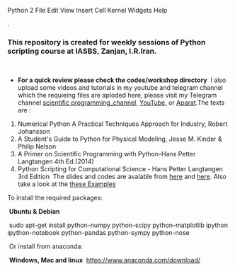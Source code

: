 Python 2 
File
Edit
View
Insert
Cell
Kernel
Widgets
Help

.
### This repository is created for weekly sessions of Python scripting course at IASBS, Zanjan, I.R.Iran.
​
- **For a quick review please check the codes/workshop directory**
​
I also upload some videos and tutorials in my youtube and telegram channel which the requieing files are aploded here, please visit my Telegram channel [scientific programming_channel](https://t.me/s/scientific_programming), [YouTube](https://www.youtube.com/channel/UCtoQTqZF2LzaN6T-qQlorFg), or [Aparat](https://www.aparat.com/video/video/listuser/view/list/dashboard/yes/list_type/all/username/ziaeemehr).
​
​
The texts are :
​
1. Numerical Python A Practical Techniques Approach for Industry, Robert Johansson
2. A Student's Guide to Python for Physical Modeling, Jesse M. Kinder & Philip Nelson
3. A Primer on Scientific Programming with Python-Hans Petter Langtangen 4th Ed.(2014)
4. Python Scripting for Computational Science - Hans Petter Langtangen 3rd Edition
​
The slides and codes are avalable from [here](http://hplgit.github.io/scipro-primer/) and [here](http://folk.uio.no/hpl/scripting/).
Also take a look at the [these Examples](http://hplgit.github.io/primer.html/doc/pub/class/._class-readable000.html#table_of_contents)
​

To install the required packages:

​
**Ubuntu & Debian**

​
sudo apt-get install python-numpy python-scipy python-matplotlib ipython ipython-notebook python-pandas python-sympy python-nose

​
Or install from anaconda:

​
**Windows, Mac and linux**
​
https://www.anaconda.com/download/
​
